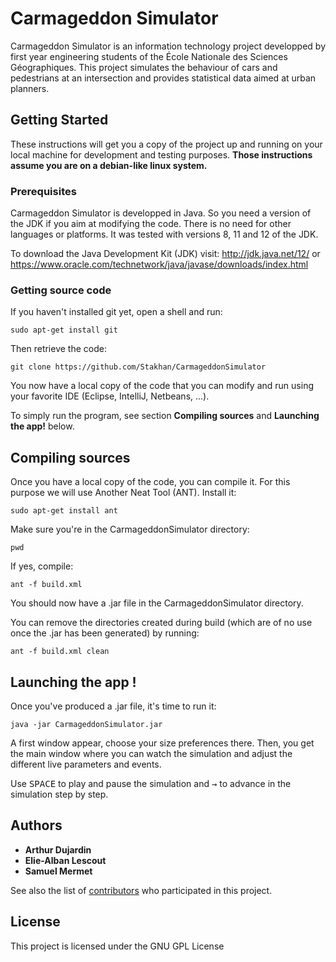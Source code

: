 # Carmageddon Simulator

Carmageddon Simulator is an information technology project developped by first year engineering students of the École Nationale des Sciences Géographiques. 
This project simulates the behaviour of cars and pedestrians at an intersection and provides statistical data aimed at urban planners. 

## Getting Started

These instructions will get you a copy of the project up and running on your local machine for development and testing purposes. **Those instructions assume you are on a debian-like linux system.**

### Prerequisites

Carmageddon Simulator is developped in Java. So you need a version of the JDK if you aim at modifying the code.
There is no need for other languages or platforms. It was tested with versions 8, 11 and 12 of the JDK.

To download the Java Development Kit (JDK) visit:
http://jdk.java.net/12/ or https://www.oracle.com/technetwork/java/javase/downloads/index.html


### Getting source code
If you haven't installed git yet, open a shell and run:
```
sudo apt-get install git
```
Then retrieve the code:
```
git clone https://github.com/Stakhan/CarmageddonSimulator
```
You now have a local copy of the code that you can modify and run using your favorite IDE (Eclipse, IntelliJ, Netbeans, ...).

To simply run the program, see section **Compiling sources** and **Launching the app!** below.

## Compiling sources
Once you have a local copy of the code, you can compile it. For this purpose we will use Another Neat Tool (ANT). Install it:
```
sudo apt-get install ant
```
Make sure you're in the CarmageddonSimulator directory:
```
pwd
```
If yes, compile:
```
ant -f build.xml
```
You should now have a .jar file in the CarmageddonSimulator directory.

You can remove the directories created during build (which are of no use once the .jar has been generated) by running:
```
ant -f build.xml clean
```

## Launching the app !

Once you've produced a .jar file, it's time to run it:

```
java -jar CarmageddonSimulator.jar
```

A first window appear, choose your size preferences there. Then, you get the main window where you can watch the simulation and adjust the different live parameters and events.

Use <kbd>SPACE</kbd> to play and pause the simulation and <kbd>&rarr;</kbd> to advance in the simulation step by step.


## Authors

* **Arthur Dujardin**
* **Elie-Alban Lescout**
* **Samuel Mermet**

See also the list of [contributors](https://github.com/Stakhan/CarmageddonSimulator/contributors) who participated in this project.

## License

This project is licensed under the GNU GPL License
